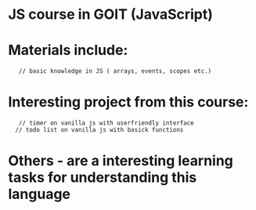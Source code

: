 #                                         JS course in GOIT (JavaScript)

#  Materials include: 
       // basic knowledge in JS ( arrays, events, scopes etc.)

# Interesting project from this course:
       // timer on vanilla js with userfriendly interface
      // todo list on vanilla js with basick functions

# Others - are a interesting learning tasks for understanding this language

